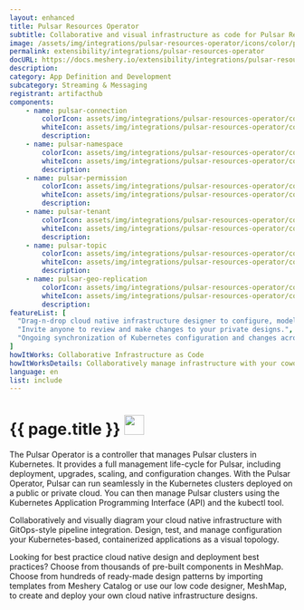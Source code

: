 ```yaml
---
layout: enhanced
title: Pulsar Resources Operator
subtitle: Collaborative and visual infrastructure as code for Pulsar Resources Operator
image: /assets/img/integrations/pulsar-resources-operator/icons/color/pulsar-resources-operator-color.svg
permalink: extensibility/integrations/pulsar-resources-operator
docURL: https://docs.meshery.io/extensibility/integrations/pulsar-resources-operator
description: 
category: App Definition and Development
subcategory: Streaming & Messaging
registrant: artifacthub
components: 
	- name: pulsar-connection
		colorIcon: assets/img/integrations/pulsar-resources-operator/components/pulsar-connection/icons/color/pulsar-connection-color.svg
		whiteIcon: assets/img/integrations/pulsar-resources-operator/components/pulsar-connection/icons/white/pulsar-connection-white.svg
		description: 
	- name: pulsar-namespace
		colorIcon: assets/img/integrations/pulsar-resources-operator/components/pulsar-namespace/icons/color/pulsar-namespace-color.svg
		whiteIcon: assets/img/integrations/pulsar-resources-operator/components/pulsar-namespace/icons/white/pulsar-namespace-white.svg
		description: 
	- name: pulsar-permission
		colorIcon: assets/img/integrations/pulsar-resources-operator/components/pulsar-permission/icons/color/pulsar-permission-color.svg
		whiteIcon: assets/img/integrations/pulsar-resources-operator/components/pulsar-permission/icons/white/pulsar-permission-white.svg
		description: 
	- name: pulsar-tenant
		colorIcon: assets/img/integrations/pulsar-resources-operator/components/pulsar-tenant/icons/color/pulsar-tenant-color.svg
		whiteIcon: assets/img/integrations/pulsar-resources-operator/components/pulsar-tenant/icons/white/pulsar-tenant-white.svg
		description: 
	- name: pulsar-topic
		colorIcon: assets/img/integrations/pulsar-resources-operator/components/pulsar-topic/icons/color/pulsar-topic-color.svg
		whiteIcon: assets/img/integrations/pulsar-resources-operator/components/pulsar-topic/icons/white/pulsar-topic-white.svg
		description: 
	- name: pulsar-geo-replication
		colorIcon: assets/img/integrations/pulsar-resources-operator/components/pulsar-geo-replication/icons/color/pulsar-geo-replication-color.svg
		whiteIcon: assets/img/integrations/pulsar-resources-operator/components/pulsar-geo-replication/icons/white/pulsar-geo-replication-white.svg
		description: 
featureList: [
  "Drag-n-drop cloud native infrastructure designer to configure, model, and deploy your workloads.",
  "Invite anyone to review and make changes to your private designs.",
  "Ongoing synchronization of Kubernetes configuration and changes across any number of clusters."
]
howItWorks: Collaborative Infrastructure as Code
howItWorksDetails: Collaboratively manage infrastructure with your coworkers synchronously sharing the same designs.
language: en
list: include
---
```

<h1>{{ page.title }} <img src="{{ page.image }}" style="width: 35px; height: 35px;" /></h1>

<p>
The Pulsar Operator is a controller that manages Pulsar clusters in Kubernetes. It provides a full management life-cycle for Pulsar, including deployment, upgrades, scaling, and configuration changes. With the Pulsar Operator, Pulsar can run seamlessly in the Kubernetes clusters deployed on a public or private cloud. You can then manage Pulsar clusters using the Kubernetes Application Programming Interface (API) and the kubectl tool.
</p>
<p>
    Collaboratively and visually diagram your cloud native infrastructure with GitOps-style pipeline integration. Design, test, and manage configuration your Kubernetes-based, containerized applications as a visual topology.
</p>
<p>
    Looking for best practice cloud native design and deployment best practices? Choose from thousands of pre-built components in MeshMap. Choose from hundreds of ready-made design patterns by importing templates from Meshery Catalog or use our low code designer, MeshMap, to create and deploy your own cloud native infrastructure designs.
</p>
